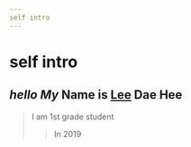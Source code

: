 ```yaml
---
self intro
---
```


# self intro
## *hello* _My_ **Name** __is__ <u>Lee</u> Dae Hee
> I am 1st grade student
>>In 2019
